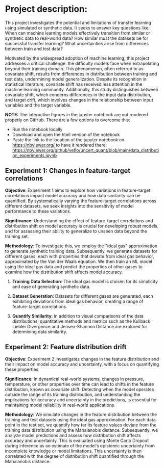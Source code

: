 # Project description:

This project investigates the potential and limitations of transfer learning using simulated or synthetic data. It seeks to answer key questions like: When can machine learning models effectively transition from similar or synthetic data to real-world data? How similar must the datasets be for successful transfer learning? What uncertainties arise from differences between train and test data? 

Motivated by the widespread adoption of machine learning, this project addresses a critical challenge: the difficulty models face when extrapolating beyond their training domain. This phenomenon, often referred to as covariate shift, results from differences in distribution between training and test data, undermining model generalization. Despite its recognition in statistical literature, covariate shift has received less attention in the machine learning community. Additionally, this study distinguishes between covariate shift, which concerns differences in the input data distribution, and target drift, which involves changes in the relationship between input variables and the target variable.

**NOTE:** 
The interactive figures in the jupyter notebook are not rendered properly on GitHub. There are a few options to overcome this: 
- Run the notebook locally
- Download and open the html version of the notebook
- Paste the link to the location of the jupyter notebook on https://nbviewer.org/ to have it rendered there: https://nbviewer.org/github/veflo/uncert_quant/blob/main/data_distribution_experiments.ipynb
  
## Experiment 1: Changes in feature-target correlations

**Objective**:
Experiment 1 aims to explore how variations in feature-target correlations impact model accuracy and how data similarity can be quantified.
By systematically varying the feature-target correlations across different datasets, we seek insights into the sensitivity of model performance to these variations. 

**Significance**:
Understanding the effect of feature-target correlations and distribution shift on model accuracy is crucial for developing robust models, and for assessing their ability to generalize to unseen data beyond the training set.


**Methodology**:
To investigate this, we employ the "ideal gas" approximation to generate synthetic training data. Subsequently, we generate datasets for different gases, each with properties that deviate from ideal gas behavior, approximated by the Van der Waals equation. We then train an ML model using the ideal gas data and predict the properties of other gases to examine how the distribution shift affects model accuracy.

1. **Training Data Selection**: The ideal gas model is chosen for its simplicity and ease of generating synthetic data.
   
2. **Dataset Generation**: Datasets for different gases are generated, each exhibiting deviations from ideal gas behavior, creating a range of feature-target correlations.
   
3. **Quantify Similarity**: In addition to visual comparisons of the data distributions, quantitative methods and metrics such as the Kullback Liebler Divergence and Jensen-Shannon Distance are explored for determining data similarity. 

## Experiment 2: Feature distribution drift 

**Objective**:
Experiment 2 investigates changes in the feature distribution and their impact on model accuracy and uncertainty, with a focus on quantifying these properties.

**Significance**:
In dynamical real-world systems, changes in pressure, temperature, or other properties over time can lead to shifts in the feature distribution, known as covariate shift. Detecting when the model operates outside the range of its training distribution, and understanding the implications for accuracy and uncertainty in the predictions, is essential for maintaining model reliability in real-world applications.

**Methodology**:
We simulate changes in the feature distribution between the training and test datasets using the ideal gas approximation. For each data point in the test set, we quantify how far its feature values deviate from the training data distribution using the Mahalanobis distance.
Subsequently, we analyze model predictions and assess how distribution shift affects accuracy and uncertainty. This is evaluated using Monte Carlo Dropout during inference as an estimate of the model's epistemic uncertainty from incomplete knowledge or model limitations. This uncertainty is then correlated with the degree of distribution shift quantified through the Mahalanobis distance.
